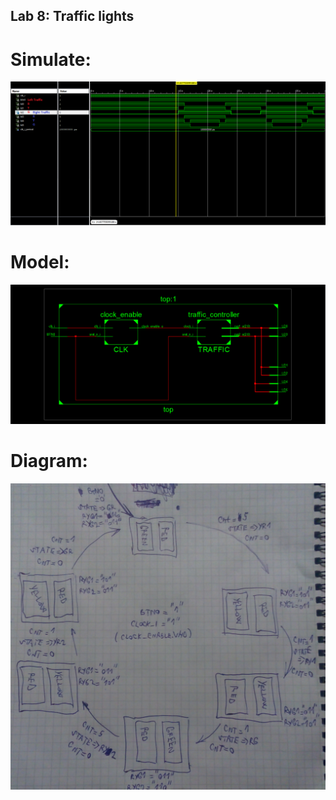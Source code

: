 ## Lab 8: Traffic lights

# Simulate: 

![and_gates](../../Images/SimTraf.PNG)

# Model: 

![and_gates](../../Images/model8.PNG)

# Diagram: 

![and_gates](../../Images/diagram8.jpg)
